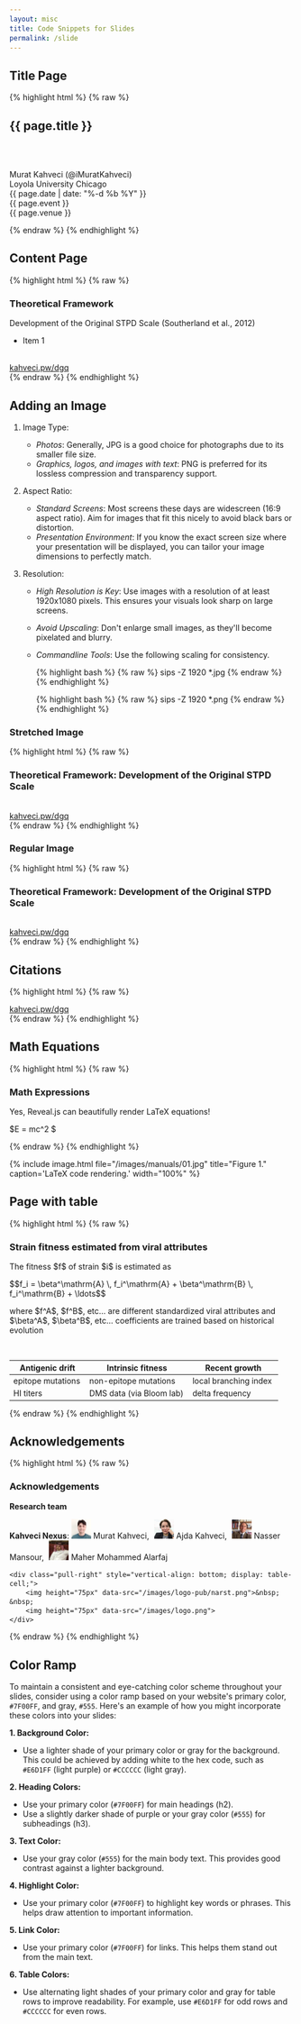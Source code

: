 ```yaml
---
layout: misc
title: Code Snippets for Slides
permalink: /slide
---
```


## Title Page

{% highlight html %}
{% raw %}
<section data-transition="fade" data-background="#000">
  <h2 class="title">{{ page.title }}</h2>
  <br>&nbsp;<br>
  <p class="title">
  Murat Kahveci (@iMuratKahveci)
  <br>
  Loyola University Chicago
  <br>
  {{ page.date | date: "%-d %b %Y" }}
  <br>
  {{ page.event }}
  <br>
  {{ page.venue }}
  </section>
{% endraw %}
{% endhighlight %}

## Content Page

{% highlight html %}
{% raw %}
<section>
  <h3>Theoretical Framework</h3>
    <p>
      Development of the Original STPD Scale (Southerland et al., 2012)
      <ul>
        <li>Item 1</li>
      </ul>
    </p>
    <img class="stretch" data-src="/images/talks/liv/01.jpg">
    <div class="citation">
      <a href="/dgq">kahveci.pw/dgq</a>
    </div>
</section>
{% endraw %}
{% endhighlight %}

## Adding an Image

1. Image Type:
    - *Photos*: Generally, JPG is a good choice for photographs due to its smaller file size.
    - *Graphics, logos, and images with text*: PNG is preferred for its lossless compression and transparency support.

2. Aspect Ratio:

   - *Standard Screens*: Most screens these days are widescreen (16:9 aspect ratio). Aim for images that fit this nicely to avoid black bars or distortion.
   - *Presentation Environment*: If you know the exact screen size where your presentation will be displayed, you can tailor your image dimensions to perfectly match.
3. Resolution:

   - *High Resolution is Key*: Use images with a resolution of at least 1920x1080 pixels. This ensures your visuals look sharp on large screens.
   - *Avoid Upscaling*: Don't enlarge small images, as they'll become pixelated and blurry.
   - *Commandline Tools*: Use the following scaling for consistency.
   
     {% highlight bash %}
     {% raw %}
     sips -Z 1920 *.jpg
     {% endraw %}
     {% endhighlight %}

     {% highlight bash %}
     {% raw %}
     sips -Z 1920 *.png
     {% endraw %}
     {% endhighlight %}

### Stretched Image

{% highlight html %}
{% raw %}
<section>
	<h3>Theoretical Framework: Development of the Original STPD Scale</h3>
	<img class="stretch" data-src="/images/talks/liv/01.jpg">
	<div class="citation">
		<a href="/dgq">kahveci.pw/dgq</a>
	</div>
</section>
{% endraw %}
{% endhighlight %}

### Regular Image

{% highlight html %}
{% raw %}
<section>
	<h3>Theoretical Framework: Development of the Original STPD Scale</h3>
	<img data-src="/images/talks/liv/01.jpg">
	<div class="citation">
		<a href="/dgq">kahveci.pw/dgq</a>
	</div>
</section>
{% endraw %}
{% endhighlight %}

## Citations

{% highlight html %}
{% raw %}
	<div class="citation">
		<a href="/dgq">kahveci.pw/dgq</a>
	</div>
{% endraw %}
{% endhighlight %}

## Math Equations

{% highlight html %}
{% raw %}
<section>
  <h3>Math Expressions</h3>
  <p>Yes, Reveal.js can beautifully render LaTeX equations!</p>
  <p>$E = mc^2 $</p>
</section>
{% endraw %}
{% endhighlight %}

{% include image.html
file="/images/manuals/01.jpg"
title="Figure 1."
caption='LaTeX code rendering.'
width="100%"
%}

## Page with table

{% highlight html %}
{% raw %}
<section>
  <h3>Strain fitness estimated from viral attributes</h3>
  <p>The fitness $f$ of strain $i$ is estimated as</p>
  <p>$$f_i = \beta^\mathrm{A} \, f_i^\mathrm{A} + \beta^\mathrm{B} \, f_i^\mathrm{B} + \ldots$$</p>
  <p>where $f^A$, $f^B$, etc... are different standardized viral attributes and
    $\beta^A$, $\beta^B$, etc... coefficients are trained based on historical evolution</p>
  <br>
  <table>
    <thead>
      <tr>
        <th width="28%">Antigenic drift</th>
        <th width="38%">Intrinsic fitness</th>
        <th width="33%">Recent growth</th>
      </tr>
    </thead>
    <tbody>
      <tr>
        <td>epitope mutations</td>
        <td>non-epitope mutations</td>
        <td>local branching index</td>
      </tr>
      <tr>
        <td>HI titers</td>
        <td>DMS data (via Bloom lab)</td>
        <td>delta frequency</td>
      </tr>
    </tbody>
  </table>
</section>
{% endraw %}
{% endhighlight %}

## Acknowledgements

{% highlight html %}
{% raw %}
<section>
	<h3>Acknowledgements</h3>
	<p class="even-smaller">
		<b>Research team</b>
	</p>
	<p class="tiny"><b>Kahveci Nexus</b>:
		<span class="nobreak"><img width=35 class="img-avatar" src="/images/team/murat-kahveci.jpg"> Murat Kahveci,</span> &hairsp;
		<span class="nobreak"><img width=35 class="img-avatar" src="/images/team/ajda-kahveci.png"> Ajda Kahveci,</span> &hairsp;
		<span class="nobreak"><img width=35 class="img-avatar" src="/images/team/nasser-mansour.jpg"> Nasser Mansour,</span> &hairsp;
		<span class="nobreak"><img width=35 class="img-avatar" src="/images/team/maher-alarfaj.jpg"> Maher Mohammed Alarfaj
	</p>

	<div class="pull-right" style="vertical-align: bottom; display: table-cell;">
		<img height="75px" data-src="/images/logo-pub/narst.png">&nbsp; &nbsp;
		<img height="75px" data-src="/images/logo.png">
	</div>
</section>
{% endraw %}
{% endhighlight %}

## Color Ramp

To maintain a consistent and eye-catching color scheme throughout your slides, consider using a color ramp based on your website's primary color, `#7F00FF`, and gray, `#555`. Here's an example of how you might incorporate these colors into your slides:

**1. Background Color:**

* Use a lighter shade of your primary color or gray for the background. This could be achieved by adding white to the hex code, such as `#E6D1FF` (light purple) or `#CCCCCC` (light gray).

**2. Heading Colors:**

* Use your primary color (`#7F00FF`) for main headings (h2).
* Use a slightly darker shade of purple or your gray color (`#555`) for subheadings (h3).

**3. Text Color:**

* Use your gray color (`#555`) for the main body text. This provides good contrast against a lighter background.

**4. Highlight Color:**

* Use your primary color (`#7F00FF`) to highlight key words or phrases. This helps draw attention to important information.

**5. Link Color:**

* Use your primary color (`#7F00FF`) for links. This helps them stand out from the main text.

**6. Table Colors:**

* Use alternating light shades of your primary color and gray for table rows to improve readability. For example, use `#E6D1FF` for odd rows and `#CCCCCC` for even rows.